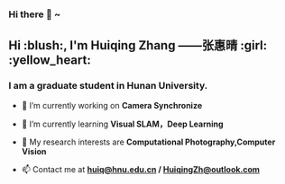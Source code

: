 ### Hi there :tiger: ~

<h2>Hi :blush:, I'm Huiqing Zhang ——张惠晴 :girl: :yellow_heart:</h1>
<h3>I am a graduate student in Hunan University.</h3>

- 🔭 I’m currently working on **Camera Synchronize**

- 🌱 I’m currently learning **Visual SLAM，Deep Learning**

- :cherries: My research interests are **Computational Photography,Computer Vision**

- 📫 Contact me at **huiq@hnu.edu.cn / HuiqingZh@outlook.com**

<!--
**Kikihqq/Kikihqq** is a ✨ _special_ ✨ repository because its `README.md` (this file) appears on your GitHub profile.>


